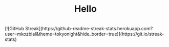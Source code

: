 # <div align="center">Hello</div>  
<br/>  
[![GitHub Streak](https://github-readme-streak-stats.herokuapp.com?user=mkozbial&theme=tokyonight&hide_border=true)](https://git.io/streak-stats)

<!--
**mkozbial/mkozbial** is a ✨ _special_ ✨ repository because its `README.md` (this file) appears on your GitHub profile.

Here are some ideas to get you started:

- 🔭 I’m currently working on ...
- 🌱 I’m currently learning ...
- 👯 I’m looking to collaborate on ...
- 🤔 I’m looking for help with ...
- 💬 Ask me about ...
- 📫 How to reach me: ...
- 😄 Pronouns: ...
- ⚡ Fun fact: ...
-->
